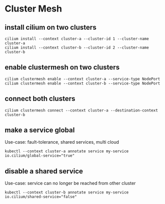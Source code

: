 # Cluster Mesh

## install cilium on two clusters

```shell
cilium install --context cluster-a --cluster-id 1 --cluster-name cluster-a
cilium install --context cluster-b --cluster-id 2 --cluster-name cluster-b
```

## enable clustermesh on two clusters

```shell
cilium clustermesh enable --context cluster-a --service-type NodePort
cilium clustermesh enable --context cluster-b --service-type NodePort
```

## connect both clusters

```shell
cilium clustermesh connect --context cluster-a --destination-context cluster-b
```

## make a service global

Use-case: fault-tolerance, shared services, multi cloud

```shell
kubectl --context cluster-a annotate service my-service io.cilium/global-service="true"
```

## disable a shared service

Use-case: service can no longer be reached from other cluster

```shell
kubectl --context cluster-b annotate service my-service io.cilium/shared-service="false"
```
